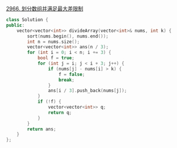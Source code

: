 [2966. 划分数组并满足最大差限制](https://leetcode.cn/problems/divide-array-into-arrays-with-max-difference/description/)
```cpp
class Solution {
public:
    vector<vector<int>> divideArray(vector<int>& nums, int k) {
        sort(nums.begin(), nums.end());
        int n = nums.size();
        vector<vector<int>> ans(n / 3);
        for (int i = 0; i < n; i += 3) {
            bool f = true;
            for (int j = i; j < i + 3; j++) {
                if (nums[j] - nums[i] > k) {
                    f = false;
                    break;
                }
                ans[i / 3].push_back(nums[j]);
            }
            if (!f) {
                vector<vector<int>> q;
                return q;
            }
        }
        return ans;
    }
};
```
